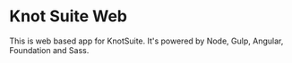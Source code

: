 # Knot Suite Web 

This is web based app for KnotSuite. It's powered by Node, Gulp, Angular, Foundation and Sass.
